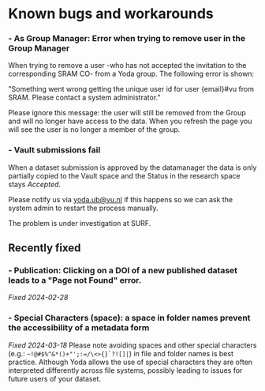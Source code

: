 # Known bugs and workarounds

### - As Group Manager: Error when trying to remove user in the Group Manager
When trying to remove a user -who has not accepted the invitation to the corresponding SRAM CO- from a Yoda group. The following error is shown:

"Something went wrong getting the unique user id for user {email}#vu from SRAM. Please contact a system administrator."

Please ignore this message: the user will still be removed from the Group and will no longer have access to the data. When you refresh the page you will see the user is no longer a member of the group.

### - Vault submissions fail
When a dataset submission is approved by the datamanager the data is only partially copied to the Vault space and the Status in the research space stays _Accepted_. 

Please notify us via yoda.ub@vu.nl if this happens so we can ask the system admin to restart the process manually.

The problem is under investigation at SURF.

## Recently fixed

### - Publication: Clicking on a DOI of a new published dataset leads to a "Page not Found" error. 
_Fixed 2024-02-28_

### - Special Characters (space): a space in folder names prevent the accessibility of a metadata form
_Fixed 2024-03-18_
Please note avoiding spaces and other special characters (e.g.: ``~!@#$%^&*()+"';:=/\<>{}`?![]|``) in file and folder names is best practice. Although Yoda allows the use of special characters they are often interpreted differently across file systems, possibly leading to issues for future users of your dataset.
